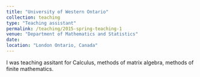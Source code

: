 ```yaml
---
title: "University of Western Ontario"
collection: teaching
type: "Teaching assistant"
permalink: /teaching/2015-spring-teaching-1
venue: "Department of Mathematics and Statistics"
date:
location: "London Ontario, Canada"
---
```


I was teaching assitant for Calculus, methods of matrix algebra, methods of finite mathematics.